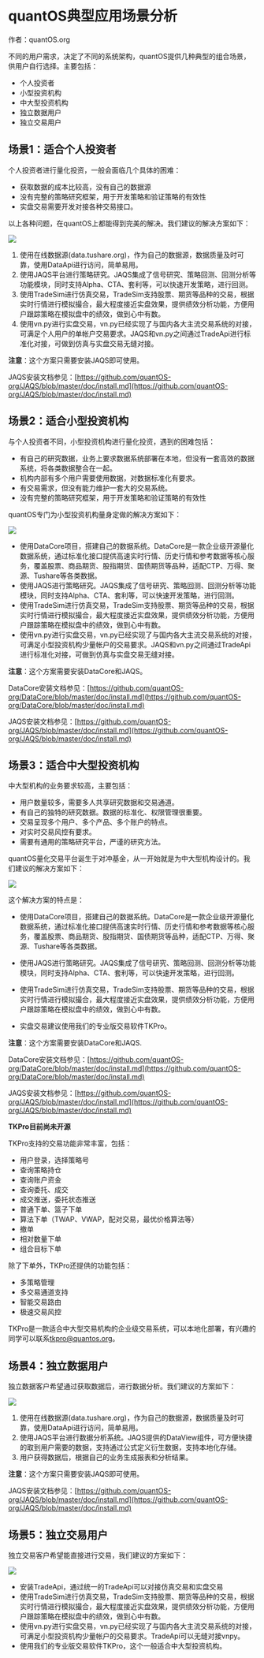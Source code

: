 # quantOS典型应用场景分析

作者：quantOS.org

不同的用户需求，决定了不同的系统架构，quantOS提供几种典型的组合场景，供用户自行选择。主要包括：

+ 个人投资者
+ 小型投资机构
+ 中大型投资机构
+ 独立数据用户
+ 独立交易用户

## 场景1：适合个人投资者

个人投资者进行量化投资，一般会面临几个具体的困难：

*  获取数据的成本比较高，没有自己的数据源
*  没有完整的策略研究框架，用于开发策略和验证策略的有效性
*  实盘交易需要开发对接各种交易接口。

以上各种问题，在quantOS上都能得到完美的解决。我们建议的解决方案如下：

![](https://github.com/quantOS-org/quantOSUserGuide/blob/master/assets/solution_case1.png?raw=true)

1. 使用在线数据源\(data.tushare.org\)，作为自己的数据源，数据质量及时可靠，使用DataApi进行访问，简单易用。
2. 使用JAQS平台进行策略研究。JAQS集成了信号研究、策略回测、回测分析等功能模块，同时支持Alpha、CTA、套利等，可以快速开发策略，进行回测。
3. 使用TradeSim进行仿真交易，TradeSim支持股票、期货等品种的交易，根据实时行情进行模拟撮合，最大程度接近实盘效果，提供绩效分析功能，方便用户跟踪策略在模拟盘中的绩效，做到心中有数。
4. 使用vn.py进行实盘交易，vn.py已经实现了与国内各大主流交易系统的对接，可满足个人用户的单帐户交易要求。JAQS和vn.py之间通过TradeApi进行标准化对接，可做到仿真与实盘交易无缝对接。

**注意**：这个方案只需要安装JAQS即可使用。

JAQS安装文档参见：[https://github.com/quantOS-org/JAQS/blob/master/doc/install.md](https://github.com/quantOS-org/JAQS/blob/master/doc/install.md)

## 场景2：适合小型投资机构

与个人投资者不同，小型投资机构进行量化投资，遇到的困难包括：

*  有自己的研究数据，业务上要求数据系统部署在本地，但没有一套高效的数据系统，将各类数据整合在一起。
*  机构内部有多个用户需要使用数据，对数据标准化有要求。
*  有交易需求，但没有能力维护一套大的交易系统。
*  没有完整的策略研究框架，用于开发策略和验证策略的有效性

quantOS专门为小型投资机构量身定做的解决方案如下：

![](https://github.com/quantOS-org/quantOSUserGuide/blob/master/assets/solution_case2.png?raw=true)

*  使用DataCore项目，搭建自己的数据系统。DataCore是一款企业级开源量化数据系统，通过标准化接口提供高速实时行情、历史行情和参考数据等核心服务，覆盖股票、商品期货、股指期货、国债期货等品种，适配CTP、万得、聚源、Tushare等各类数据。
*  使用JAQS进行策略研究。JAQS集成了信号研究、策略回测、回测分析等功能模块，同时支持Alpha、CTA、套利等，可以快速开发策略，进行回测。
*  使用TradeSim进行仿真交易，TradeSim支持股票、期货等品种的交易，根据实时行情进行模拟撮合，最大程度接近实盘效果，提供绩效分析功能，方便用户跟踪策略在模拟盘中的绩效，做到心中有数。
*  使用vn.py进行实盘交易，vn.py已经实现了与国内各大主流交易系统的对接，可满足小型投资机构少量帐户的交易要求。JAQS和vn.py之间通过TradeApi进行标准化对接，可做到仿真与实盘交易无缝对接。

**注意**：这个方案需要安装DataCore和JAQS。

DataCore安装文档参见：[https://github.com/quantOS-org/DataCore/blob/master/doc/install.md](https://github.com/quantOS-org/DataCore/blob/master/doc/install.md)

JAQS安装文档参见：[https://github.com/quantOS-org/JAQS/blob/master/doc/install.md](https://github.com/quantOS-org/JAQS/blob/master/doc/install.md)

## 场景3：适合中大型投资机构

中大型机构的业务要求较高，主要包括：

*  用户数量较多，需要多人共享研究数据和交易通道。
*  有自己的独特的研究数据。数据的标准化、权限管理很重要。
*  交易呈现多个用户、多个产品、多个账户的特点。
*  对实时交易风控有要求。
*  需要有通用的策略研究平台，严谨的研究方法。

quantOS量化交易平台诞生于对冲基金，从一开始就是为中大型机构设计的。我们建议的解决方案如下：

![](https://github.com/quantOS-org/quantOSUserGuide/blob/master/assets/solution_case3.png?raw=true)

这个解决方案的特点是：

*  使用DataCore项目，搭建自己的数据系统。DataCore是一款企业级开源量化数据系统，通过标准化接口提供高速实时行情、历史行情和参考数据等核心服务，覆盖股票、商品期货、股指期货、国债期货等品种，适配CTP、万得、聚源、Tushare等各类数据。

*  使用JAQS进行策略研究。JAQS集成了信号研究、策略回测、回测分析等功能模块，同时支持Alpha、CTA、套利等，可以快速开发策略，进行回测。
*  使用TradeSim进行仿真交易，TradeSim支持股票、期货等品种的交易，根据实时行情进行模拟撮合，最大程度接近实盘效果，提供绩效分析功能，方便用户跟踪策略在模拟盘中的绩效，做到心中有数。
*  实盘交易建议使用我们的专业版交易软件TKPro。

**注意**：这个方案需要安装DataCore和JAQS.

DataCore安装文档参见：[https://github.com/quantOS-org/DataCore/blob/master/doc/install.md](https://github.com/quantOS-org/DataCore/blob/master/doc/install.md)

JAQS安装文档参见：[https://github.com/quantOS-org/JAQS/blob/master/doc/install.md](https://github.com/quantOS-org/JAQS/blob/master/doc/install.md)

**TKPro目前尚未开源**

TKPro支持的交易功能非常丰富，包括：

*  用户登录，选择策略号
*  查询策略持仓
*  查询账户资金
*  查询委托、成交
*  成交推送，委托状态推送
*  普通下单、篮子下单
*  算法下单（TWAP、VWAP，配对交易，最优价格算法等）
*  撤单
*  相对数量下单
*  组合目标下单

除了下单外，TKPro还提供的功能包括：

*  多策略管理
*  多交易通道支持
*  智能交易路由
*  极速交易风控

TKPro是一款适合中大型交易机构的企业级交易系统，可以本地化部署，有兴趣的同学可以联系[tkpro@quantos.org](mailto:tkpro@quantos.org)。

## 场景4：独立数据用户

独立数据客户希望通过获取数据后，进行数据分析。我们建议的方案如下：

![](https://github.com/quantOS-org/quantOSUserGuide/blob/master/assets/solution_case4.png?raw=true)

1. 使用在线数据源\(data.tushare.org\)，作为自己的数据源，数据质量及时可靠，使用DataApi进行访问，简单易用。
2. 使用JAQS平台进行数据分析系统。JAQS提供的DataView组件，可方便快捷的取到用户需要的数据，支持通过公式定义衍生数据，支持本地化存储。
3. 用户获得数据后，根据自己的业务生成报表和分析结果。

**注意**：这个方案只需要安装JAQS即可使用。

JAQS安装文档参见：[https://github.com/quantOS-org/JAQS/blob/master/doc/install.md](https://github.com/quantOS-org/JAQS/blob/master/doc/install.md)

## 场景5：独立交易用户

独立交易客户希望能直接进行交易，我们建议的方案如下：

![](https://github.com/quantOS-org/quantOSUserGuide/blob/master/assets/solution_case5.png?raw=true)

*  安装TradeApi，通过统一的TradeApi可以对接仿真交易和实盘交易
*  使用TradeSim进行仿真交易，TradeSim支持股票、期货等品种的交易，根据实时行情进行模拟撮合，最大程度接近实盘效果，提供绩效分析功能，方便用户跟踪策略在模拟盘中的绩效，做到心中有数。
*  使用vn.py进行实盘交易，vn.py已经实现了与国内各大主流交易系统的对接，可满足小型投资机构少量帐户的交易要求。TradeApi可以无缝对接vnpy。
*  使用我们的专业版交易软件TKPro，这个一般适合中大型投资机构。

